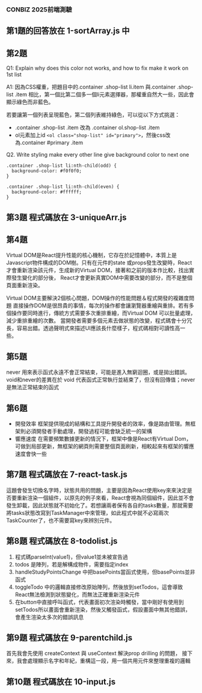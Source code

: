 ### CONBIZ 2025前端測驗

## 第1題的回答放在 1-sortArray.js 中

## 第2題
Q1: Explain why does this color not works, and how to fix make it work on 1st list

A1: 因為CSS權重，把題目中的.container .shop-list li.item 與.container .shop-list .item 相比，第一個比第二個多一個li元素選擇器，那權重自然大一些，因此會顯示綠色而非藍色。

若要讓第一個列表呈現藍色，第二個列表維持綠色，可以從以下方式挑選：
- .container .shop-list .item 改為 .container ol.shop-list .item
- ol元素加上id `<ol class="shop-list" id="primary">`，然後css改為.container #primary .item

Q2. Write styling make every other line give background color to next one
```
.container .shop-list li:nth-child(odd) {
  background-color: #f0f0f0;
}

.container .shop-list li:nth-child(even) {
  background-color: #ffffff;
}
```

## 第3題 程式碼放在 3-uniqueArr.js

## 第4題
Virtual DOM是React提升性能的核心機制，它存在於記憶體中，本質上是Javascript物件構成的DOM樹。只有在元件的state
或props發生改變時，React才會重新渲染該元件，生成新的Virtual DOM，接著和之前的版本作比較，找出實際發生變化的部分後，
React才會更新真實DOM中需要改變的部分，而不是整個頁面重新渲染。

Virtual DOM主要解決2個核心問題，DOM操作的性能問題＆程式開發的複雜度問題
直接操作DOM是很昂貴的事情，每次的操作都會讓瀏覽器重繪與重排。若有多個操作要同時進行，傳統方式需要多次重排重繪，而Virtual DOM
可以批量處理，減少重排重繪的次數。
當開發者需要多個元素去做狀態的改變，程式碼會十分冗長，容易出錯。透過聲明式來描述UI應該長什麼樣子，程式碼相對可讀性高一些。

## 第5題
never 用來表示函式永遠不會正常結束，可能是進入無窮迴圈，或是拋出錯誤。
void和never的差異在於 void 代表函式正常執行並結束了，但沒有回傳值；never是無法正常結束的函式
## 第6題
- 開發效率
框架提供現成的結構和工具提升開發者的效率，像是路由管理。無框架則必須開發者手動處理，開發過程可能會缺乏統一的架構
- 響應速度
在需要頻繁數據更新的情況下，框架中像是React有Virtual Dom，可做到局部更新，無框架的網頁則需要整個頁面刷新，相較起來有框架的響應速度會快一些

## 第7題 程式碼放在 7-react-task.js
這題會發生切換名字時，狀態共用的問題，主要是因為React使用key來來決定是否要重新渲染一個組件，以原先的例子來看，React會視為同個組件，因此並不會發生卸載，因此狀態就不初始化了。若想讓兩者保有各自的tasks數量，那就需要將tasks狀態改寫到TaskManager中來管理，如此程式中就不必寫兩次TaskCounter了，也不需要寫key來辨別元件。

## 第8題 程式碼放在 8-todolist.js
1. 程式碼parseInt(value1)，但value1並未被宣告過
2. todos 是陣列，若是解構成物件，需要指定index
3. handleStudyPointsChange 中把basePoints當函式使用，但basePoints並非函式
4. toggleTodo 中的邏輯直接修改原始陣列，然後放到setTodos，這會導致React無法檢測到狀態變化，而無法正確重新渲染元件
5. 在button中直接呼叫函式，代表畫面初次渲染時觸發，當中剛好有使用到setTodos所以畫面會重新渲染，然後又觸發函式，假設畫面中無其他錯誤，會產生渲染太多次的錯誤訊息

## 第9題 程式碼放在 9-parentchild.js
首先我會先使用 createContext 與 useContext 解決prop drilling 的問題，
接下來，我會處理顯示名字和年紀，重構這一段，用一個共用元件來整理重複的邏輯

## 第10題 程式碼放在 10-input.js